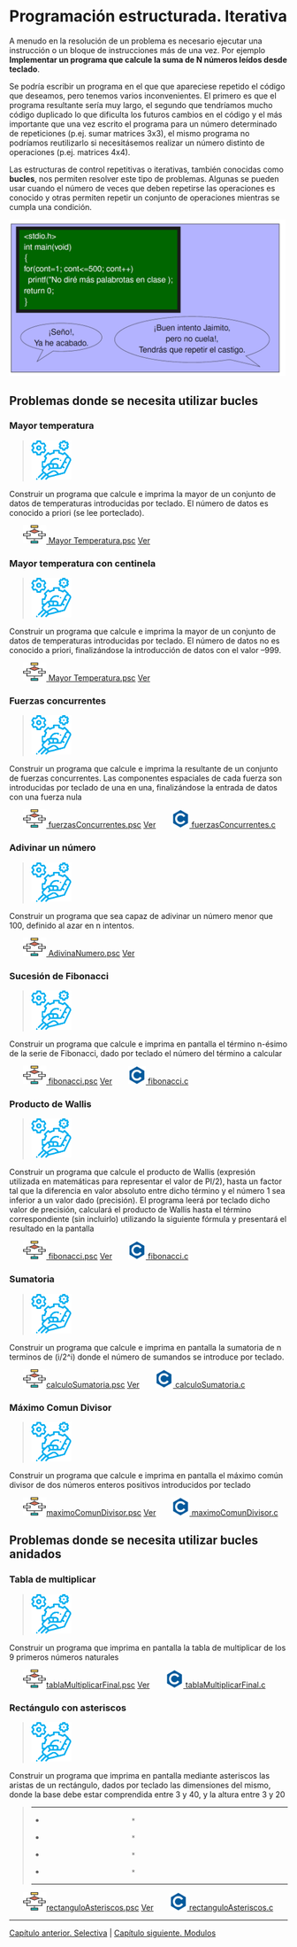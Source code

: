 <link rel="stylesheet" type="text/css" href="estilo.css" media="screen" />

# Programación estructurada. Iterativa

A menudo en la resolución de un problema es necesario ejecutar  una instrucción o un bloque de instrucciones más de una vez. Por  ejemplo **Implementar un programa que calcule  la suma de N números leídos desde teclado**.

 Se podría escribir un programa en el que  que apareciese repetido el código que deseamos, pero tenemos varios inconvenientes. El primero es que el programa resultante sería muy largo, el segundo  que tendríamos mucho código duplicado lo que dificulta los futuros cambios en el código y el más importante que una vez escrito el programa para un número determinado de repeticiones (p.ej. sumar matrices 3x3), el mismo programa no podríamos reutilizarlo si necesitásemos realizar un número distinto de operaciones (p.ej. matrices 4x4).

 Las estructuras  de  control  repetitivas  o  iterativas,  también conocidas   como   **bucles**,   nos   permiten   resolver   este tipo de problemas. Algunas se pueden usar cuando   el   número   de   veces   que   deben   repetirse   las operaciones es conocido y     otras       permiten    repetir    un    conjunto    de operaciones mientras se cumpla una condición.



<img src="iconos/bucle.png"  width="500"/>

## Problemas donde se necesita utilizar bucles


### Mayor temperatura
>  <img src="iconos/prob.png">
Construir un programa que calcule e imprima la mayor de un conjunto de datos de temperaturas introducidas por teclado. El número de datos es conocido a priori (se lee porteclado).

&ensp;&ensp;&ensp;  <img src="iconos/pseudo.png">[  Mayor Temperatura.psc](./Iteracion/temperatura.psc) [Ver](https://github.com/MaterialesProgramacion/ProblemasProgramacion/blob/master/Iteracion/temperatura.psc)

### Mayor temperatura con centinela
>  <img src="iconos/prob.png">
Construir un programa que calcule e imprima la mayor de un conjunto de datos de temperaturas introducidas por teclado. El número de datos no es conocido a priori, finalizándose la introducción de datos con el valor –999.

&ensp;&ensp;&ensp;  <img src="iconos/pseudo.png">[  Mayor Temperatura.psc](./Iteracion/temperaturaCentinela.psc) [Ver](https://github.com/MaterialesProgramacion/ProblemasProgramacion/blob/master/Iteracion/temperaturaCentinela.psc)



### Fuerzas concurrentes
>  <img src="iconos/prob.png">
Construir un programa que calcule e imprima la resultante de un conjunto de fuerzas concurrentes. Las componentes espaciales de cada fuerza son introducidas por
teclado de una en una, finalizándose la entrada de datos con una fuerza nula

&ensp;&ensp;&ensp;  <img src="iconos/pseudo.png">[  fuerzasConcurrentes.psc](./Iteracion/fuerzasConcurrentes.psc) [Ver](https://github.com/MaterialesProgramacion/ProblemasProgramacion/blob/master/Iteracion/fuerzasConcurrentes.psc)
&ensp;&ensp;&ensp;  <img src="iconos/c.png">[ fuerzasConcurrentes.c](./Iteracion/fuerzasConcurrentes.c)


### Adivinar un número
>  <img src="iconos/prob.png">
Construir un programa que sea capaz de adivinar un número menor que 100, definido al azar en n intentos.

&ensp;&ensp;&ensp;  <img src="iconos/pseudo.png">[  AdivinaNumero.psc](./Iteracion/AdivinaNumero.psc) [Ver](https://github.com/MaterialesProgramacion/ProblemasProgramacion/blob/master/Iteracion/AdivinaNumero.psc)





### Sucesión de Fibonacci
>  <img src="iconos/prob.png">
Construir un programa que calcule e imprima en pantalla el término n-ésimo
de la serie de Fibonacci, dado por teclado el número del término a calcular

&ensp;&ensp;&ensp;  <img src="iconos/pseudo.png">[  fibonacci.psc](./Iteracion/fibonacci.psc) [Ver](https://github.com/MaterialesProgramacion/ProblemasProgramacion/blob/master/Iteracion/fibonacci.psc)
&ensp;&ensp;&ensp;  <img src="iconos/c.png">[ fibonacci.c](./Iteracion/fibonacci.c)

### Producto de Wallis
>  <img src="iconos/prob.png">
Construir un programa que calcule el producto de Wallis (expresión utilizada
en matemáticas para representar el valor de PI/2), hasta un factor tal que la diferencia en
valor absoluto entre dicho término y el número 1 sea inferior a un valor dado (precisión). El
programa leerá por teclado dicho valor de precisión, calculará el producto de Wallis hasta el
término correspondiente (sin incluirlo) utilizando la siguiente fórmula y presentará el resultado
en la pantalla

&ensp;&ensp;&ensp;  <img src="iconos/pseudo.png">[  fibonacci.psc](./Iteracion/fibonacci.psc) [Ver](https://github.com/MaterialesProgramacion/ProblemasProgramacion/blob/master/Iteracion/fibonacci.psc)
&ensp;&ensp;&ensp;  <img src="iconos/c.png">[ fibonacci.c](./Iteracion/fibonacci.c)

### Sumatoria
>  <img src="iconos/prob.png">
Construir un programa que calcule e imprima en pantalla la sumatoria de n terminos de (i/2^i)
donde el número de sumandos se introduce por teclado.

&ensp;&ensp;&ensp;  <img src="iconos/pseudo.png">[calculoSumatoria.psc](./Iteracion/3maxcalculoSumatoria.psc) [Ver](https://github.com/MaterialesProgramacion/ProblemasProgramacion/blob/master/Iteracion/3maccalculoSumatoria.psc)
&ensp;&ensp;&ensp;  <img src="iconos/c.png">[ calculoSumatoria.c](./Iteracion/calculoSumatoria.c)


### Máximo Comun Divisor
>  <img src="iconos/prob.png">
Construir un programa que calcule e imprima en pantalla el máximo común
divisor de dos números enteros positivos introducidos por teclado

&ensp;&ensp;&ensp;  <img src="iconos/pseudo.png">[maximoComunDivisor.psc](./Iteracion/maximoComunDivisor.psc) [Ver](https://github.com/MaterialesProgramacion/ProblemasProgramacion/blob/master/Iteracion/maximoComunDivisor.psc)
&ensp;&ensp;&ensp;  <img src="iconos/c.png">[ maximoComunDivisor.c](./Iteracion/maximoComunDivisor.c)


## Problemas donde se necesita utilizar bucles anidados

###  Tabla de multiplicar
>  <img src="iconos/prob.png">
Construir un programa que imprima en pantalla la tabla de multiplicar de los 9
primeros números naturales

&ensp;&ensp;&ensp;  <img src="iconos/pseudo.png">[tablaMultiplicarFinal.psc](./Iteracion/tablaMultiplicarFinal.psc) [Ver](https://github.com/MaterialesProgramacion/ProblemasProgramacion/blob/master/Iteracion/maximoComunDivisor.psc)
&ensp;&ensp;&ensp;  <img src="iconos/c.png">[ tablaMultiplicarFinal.c](./Iteracion/tablaMultiplicarFinal.c)



###  Rectángulo con asteriscos
>  <img src="iconos/prob.png">  
 Construir un programa que imprima en pantalla mediante asteriscos las aristas
de un rectángulo, dados por teclado las dimensiones del mismo, donde la base debe estar
comprendida entre 3 y 40, y la altura entre 3 y 20

> * * * * * * * * * * * * * * *
> *                           *
> *                           *
> *                           *
>  *                           *
> * * * * * * * * * * * * * * *

&ensp;&ensp;&ensp;  <img src="iconos/pseudo.png">[rectanguloAsteriscos.psc](./Iteracion/rectanguloAsteriscos.psc) [Ver](https://github.com/MaterialesProgramacion/ProblemasProgramacion/blob/master/Iteracion/rectanguloAsteriscos.psc)
&ensp;&ensp;&ensp;  <img src="iconos/c.png">[ rectanguloAsteriscos.c](./Iteracion/rectanguloAsteriscos.c)







********************************
[Capítulo anterior. Selectiva](selectiva.md)
|
[Capítulo siguiente. Modulos](modulos.md)
